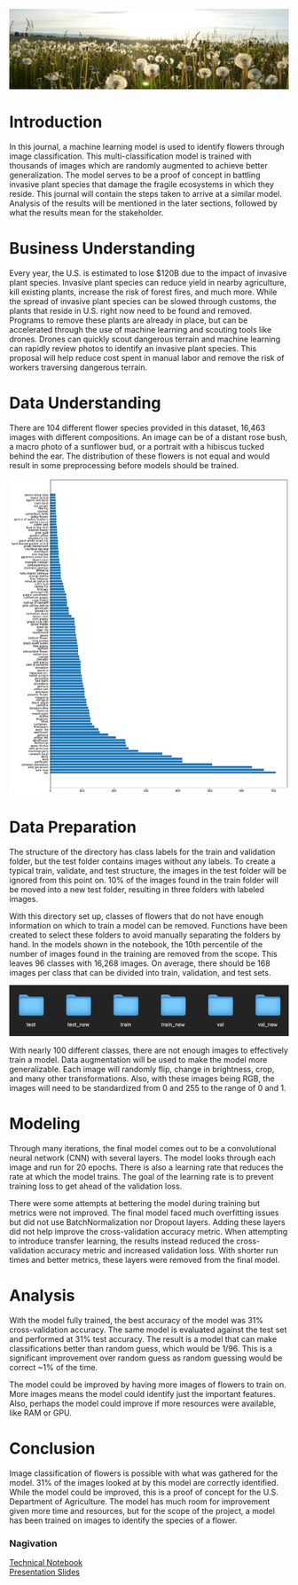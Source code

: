 ![title](assets/flower_banner.jpeg)

# Introduction

In this journal, a machine learning model is used to identify flowers through image classification. This multi-classification model is trained with thousands of images which are randomly augmented to achieve better generalization. The model serves to be a proof of concept in battling invasive plant species that damage the fragile ecosystems in which they reside. This journal will contain the steps taken to arrive at a similar model. Analysis of the results will be mentioned in the later sections, followed by what the results mean for the stakeholder.

# Business Understanding

Every year, the U.S. is estimated to lose $120B due to the impact of invasive plant species. Invasive plant species can reduce yield in nearby agriculture, kill existing plants, increase the risk of forest fires, and much more. While the spread of invasive plant species can be slowed through customs, the plants that reside in U.S. right now need to be found and removed. Programs to remove these plants are already in place, but can be accelerated through the use of machine learning and scouting tools like drones. Drones can quickly scout dangerous terrain and machine learning can rapidly review photos to identify an invasive plant species. This proposal will help reduce cost spent in manual labor and remove the risk of workers traversing dangerous terrain.

# Data Understanding

There are 104 different flower species provided in this dataset, 16,463 images with different compositions. An image can be of a distant rose bush, a macro photo of a sunflower bud, or a portrait with a hibiscus tucked behind the ear. The distribution of these flowers is not equal and would result in some preprocessing before models should be trained.

![title](assets/class_distribution.png)

# Data Preparation

The structure of the directory has class labels for the train and validation folder, but the test folder contains images without any labels. To create a typical train, validate, and test structure, the images in the test folder will be ignored from this point on. 10% of the images found in the train folder will be moved into a new test folder, resulting in three folders with labeled images.

With this directory set up, classes of flowers that do not have enough information on which to train a model can be removed. Functions have been created to select these folders to avoid manually separating the folders by hand. In the models shown in the notebook, the 10th percentile of the number of images found in the training are removed from the scope. This leaves 96 classes with 16,268 images. On average, there should be 168 images per class that can be divided into train, validation, and test sets. 

![resulting directory](assets/directory_after.jpg)

With nearly 100 different classes, there are not enough images to effectively train a model. Data augmentation will be used to make the model more generalizable. Each image will randomly flip, change in brightness, crop, and many other transformations. Also, with these images being RGB, the images will need to be standardized from 0 and 255 to the range of 0 and 1.

# Modeling

Through many iterations, the final model comes out to be a convolutional neural network (CNN) with several layers. The model looks through each image and run for 20 epochs. There is also a learning rate that reduces the rate at which the model trains. The goal of the learning rate is to prevent training loss to get ahead of the validation loss.

There were some attempts at bettering the model during training but metrics were not improved. The final model faced much overfitting issues but did not use BatchNormalization nor Dropout layers. Adding these layers did not help improve the cross-validation accuracy metric. When attempting to introduce transfer learning, the results instead reduced the cross-validation accuracy metric and increased validation loss. With shorter run times and better metrics, these layers were removed from the final model.

# Analysis

With the model fully trained, the best accuracy of the model was 31% cross-validation accuracy. The same model is evaluated against the test set and performed at 31% test accuracy. The result is a model that can make classifications better than random guess, which would be 1/96. This is a significant improvement over random guess as random guessing would be correct ~1% of the time. 

The model could be improved by having more images of flowers to train on. More images means the model could identify just the important features. Also, perhaps the model could improve if more resources were available, like RAM or GPU. 

# Conclusion

Image classification of flowers is possible with what was gathered for the model. 31% of the images looked at by this model are correctly identified. While the model could be improved, this is a proof of concept for the U.S. Department of Agriculture. The model has much room for improvement given more time and resources, but for the scope of the project, a model has been trained on images to identify the species of a flower.

### Nagivation
[Technical Notebook](https://github.com/nobletang/image-classification/blob/main/technical_notebook.pdf)  
[Presentation Slides](https://github.com/nobletang/image-classification/blob/main/capstone_project_slides.pdf)
